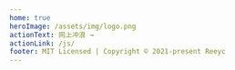```yaml
---
home: true
heroImage: /assets/img/logo.png
actionText: 网上冲浪 →
actionLink: /js/
footer: MIT Licensed | Copyright © 2021-present Reeyc
---
```


